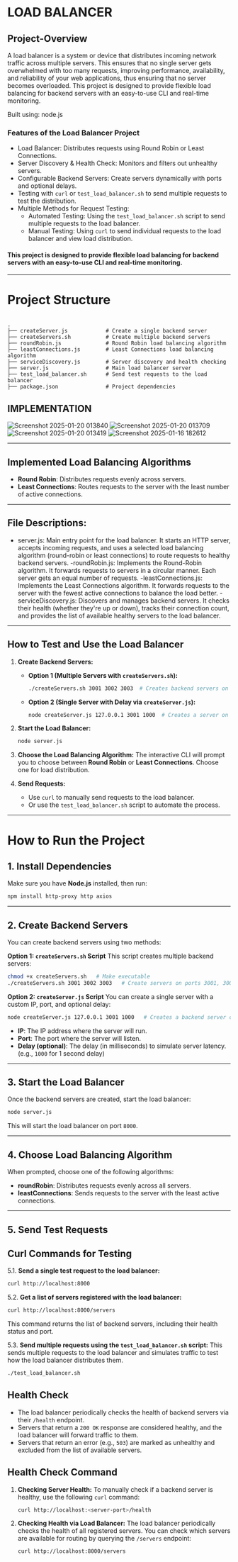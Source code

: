 # **LOAD BALANCER**

## **Project-Overview**

A load balancer is a system or device that distributes incoming network traffic across multiple servers. This ensures that no single server gets overwhelmed with too many requests, improving performance, availability, and reliability of your web applications, thus ensuring that no server becomes overloaded.
This project is designed to provide flexible load balancing for backend servers with an easy-to-use CLI and real-time monitoring.

Built using: node.js

### **Features of the Load Balancer Project**

- Load Balancer: Distributes requests using Round Robin or Least Connections.
- Server Discovery & Health Check: Monitors and filters out unhealthy servers.
- Configurable Backend Servers: Create servers dynamically with ports and optional delays.
- Testing with `curl` or `test_load_balancer.sh` to send multiple requests to test the distribution.
- Multiple Methods for Request Testing:
   - Automated Testing: Using the `test_load_balancer.sh` script to send multiple requests to the load balancer.
   - Manual Testing: Using `curl` to send individual requests to the load balancer and view load distribution.
     
#### This project is designed to provide flexible load balancing for backend servers with an easy-to-use CLI and real-time monitoring.
---

# **Project Structure**

```

.
├── createServer.js            # Create a single backend server
├── createServers.sh           # Create multiple backend servers
├── roundRobin.js              # Round Robin load balancing algorithm
├── leastConnections.js        # Least Connections load balancing algorithm
├── serviceDiscovery.js        # Server discovery and health checking
├── server.js                  # Main load balancer server
├── test_load_balancer.sh      # Send test requests to the load balancer
├── package.json               # Project dependencies

```


## **IMPLEMENTATION**
![Screenshot 2025-01-20 013840](https://github.com/user-attachments/assets/68744a55-9228-4bb4-ba4e-9a731c20a637)
![Screenshot 2025-01-20 013709](https://github.com/user-attachments/assets/9f4fb6e9-900d-4539-974d-bc1ae368db68)
![Screenshot 2025-01-20 013419](https://github.com/user-attachments/assets/c0adecb9-8736-4202-b1f9-f04555d37d51)
![Screenshot 2025-01-16 182612](https://github.com/user-attachments/assets/c729dbd2-ebfb-4990-8125-9f98ef4c9572)


---

## **Implemented Load Balancing Algorithms**

- **Round Robin**: Distributes requests evenly across servers.
- **Least Connections**: Routes requests to the server with the least number of active connections.

---
## File Descriptions:

- server.js: Main entry point for the load balancer. It starts an HTTP server, accepts incoming requests, and uses a selected load balancing algorithm (round-robin or least 
           connections) to route requests to healthy backend servers.
-roundRobin.js: Implements the Round-Robin algorithm. It forwards requests to servers in a circular manner. Each server gets an equal number of requests.
-leastConnections.js: Implements the Least Connections algorithm. It forwards requests to the server with the fewest active connections to balance the load better.
-serviceDiscovery.js: Discovers and manages backend servers. It checks their health (whether they're up or down), tracks their connection count, and provides the list of 
                      available healthy servers to the load balancer.
---



## **How to Test and Use the Load Balancer**

1. **Create Backend Servers:**

   - **Option 1 (Multiple Servers with `createServers.sh`):**
     ```bash
     ./createServers.sh 3001 3002 3003  # Creates backend servers on ports 3001, 3002, 3003
     ```

   - **Option 2 (Single Server with Delay via `createServer.js`):**
     ```bash
     node createServer.js 127.0.0.1 3001 1000  # Creates a server on port 3001 with 1000ms delay
     ```

2. **Start the Load Balancer:**
   ```bash
   node server.js
   ```

3. **Choose the Load Balancing Algorithm:**
   The interactive CLI will prompt you to choose between **Round Robin** or **Least Connections**. Choose one for load distribution.

4. **Send Requests:**
   - Use `curl` to manually send requests to the load balancer.
   - Or use the `test_load_balancer.sh` script to automate the process.

---

# **How to Run the Project**

## **1. Install Dependencies**

Make sure you have **Node.js** installed, then run:

```bash
npm install http-proxy http axios
```

---

## **2. Create Backend Servers**

You can create backend servers using two methods:

  **Option 1: `createServers.sh` Script**
This script creates multiple backend servers:

```bash
chmod +x createServers.sh   # Make executable
./createServers.sh 3001 3002 3003   # Create servers on ports 3001, 3002, 3003
```

  **Option 2: `createServer.js` Script**
You can create a single server with a custom IP, port, and optional delay:

```bash
node createServer.js 127.0.0.1 3001 1000   # Creates a backend server on port 3001 with a 1000ms delay
```

- **IP**: The IP address where the server will run.
- **Port**: The port where the server will listen.
- **Delay (optional)**: The delay (in milliseconds) to simulate server latency. (e.g., `1000` for 1 second delay)

---

## **3. Start the Load Balancer**

Once the backend servers are created, start the load balancer:

```bash
node server.js
```

This will start the load balancer on port `8000`.

---

## **4. Choose Load Balancing Algorithm**

When prompted, choose one of the following algorithms:

- **roundRobin**: Distributes requests evenly across all servers.
- **leastConnections**: Sends requests to the server with the least active connections.

---

## **5. Send Test Requests**

## **Curl Commands for Testing**

5.1. **Send a single test request to the load balancer:**
   ```bash
   curl http://localhost:8000
   ```

5.2. **Get a list of servers registered with the load balancer:**
   ```bash
   curl http://localhost:8000/servers
   ```
   This command returns the list of backend servers, including their health status and port.

5.3. **Send multiple requests using the `test_load_balancer.sh` script:**
   This sends multiple requests to the load balancer and simulates traffic to test how the load balancer distributes them.
   ```bash
   ./test_load_balancer.sh
   ```


## **Health Check**

- The load balancer periodically checks the health of backend servers via their `/health` endpoint.
- Servers that return a `200 OK` response are considered healthy, and the load balancer will forward traffic to them.
- Servers that return an error (e.g., `503`) are marked as unhealthy and excluded from the list of available servers.

## **Health Check Command**

1. **Checking Server Health:**
   To manually check if a backend server is healthy, use the following `curl` command:
   ```bash
   curl http://localhost:<server-port>/health
   ```

2. **Checking Health via Load Balancer:**
   The load balancer periodically checks the health of all registered servers. You can check which servers are available for routing by querying the `/servers` endpoint:
   ```bash
   curl http://localhost:8000/servers
   ```

